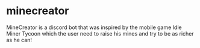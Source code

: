 # minecreator
MineCreator is a discord bot that was inspired by the mobile game Idle Miner Tycoon which the user need to raise his mines and try to be as richer as he can!
